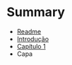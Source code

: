 # Summary

* [Readme](README.md)
* [Introdução](INTRODUCAO.md)
* [Capítulo 1](CAPITULO_1.md)
* Capa

